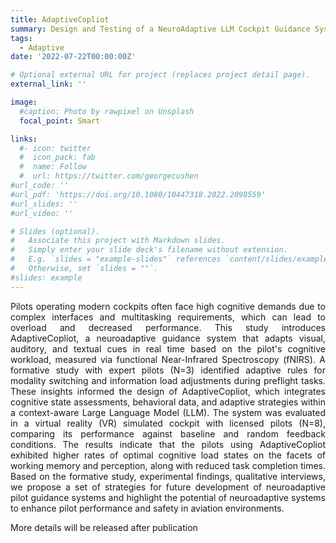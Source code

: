 ```yaml
---
title: AdaptiveCopliot
summary: Design and Testing of a NeuroAdaptive LLM Cockpit Guidance System in both Novice and Expert Pilots
tags:
  - Adaptive
date: '2022-07-22T00:00:00Z'

# Optional external URL for project (replaces project detail page).
external_link: ''

image:
  #caption: Photo by rawpixel on Unsplash
  focal_point: Smart

links:
  #- icon: twitter
  #  icon_pack: fab
  #  name: Follow
  #  url: https://twitter.com/georgecushen
#url_code: ''
#url_pdf: 'https://doi.org/10.1080/10447318.2022.2098559'
#url_slides: ''
#url_video: ''

# Slides (optional).
#   Associate this project with Markdown slides.
#   Simply enter your slide deck's filename without extension.
#   E.g. `slides = "example-slides"` references `content/slides/example-slides.md`.
#   Otherwise, set `slides = ""`.
#slides: example
---
```

<div style="text-align: justify;">
  <p>
  Pilots operating modern cockpits often face high cognitive demands due to complex interfaces and multitasking requirements, which can lead to overload and decreased performance. This study introduces AdaptiveCopliot, a neuroadaptive guidance system that adapts visual, auditory, and textual cues in real time based on the pilot's cognitive workload, measured via functional Near-Infrared Spectroscopy (fNIRS). A formative study with expert pilots (N=3) identified adaptive rules for modality switching and information load adjustments during preflight tasks. These insights informed the design of AdaptiveCopliot, which integrates cognitive state assessments, behavioral data, and adaptive strategies within a context-aware Large Language Model (LLM). The system was evaluated in a virtual reality (VR) simulated cockpit with licensed pilots (N=8), comparing its performance against baseline and random feedback conditions. The results indicate that the pilots using AdaptiveCopliot exhibited higher rates of optimal cognitive load states on the facets of working memory and perception, along with reduced task completion times. Based on the formative study, experimental findings, qualitative interviews, we propose a set of strategies for future development of neuroadaptive pilot guidance systems and highlight the potential of neuroadaptive systems to enhance pilot performance and safety in aviation environments.
  </p>
  More details will be released after publication
</div>